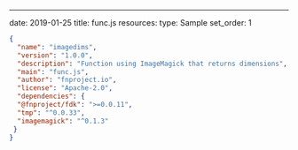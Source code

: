 ---
date: 2019-01-25
title: func.js
resources:
type: Sample
set_order: 1

~~~json
{
  "name": "imagedims",
  "version": "1.0.0",
  "description": "Function using ImageMagick that returns dimensions",
  "main": "func.js",
  "author": "fnproject.io",
  "license": "Apache-2.0",
  "dependencies": {
  "@fnproject/fdk": ">=0.0.11",
  "tmp": "^0.0.33",
  "imagemagick": "^0.1.3"
 }
}
~~~
